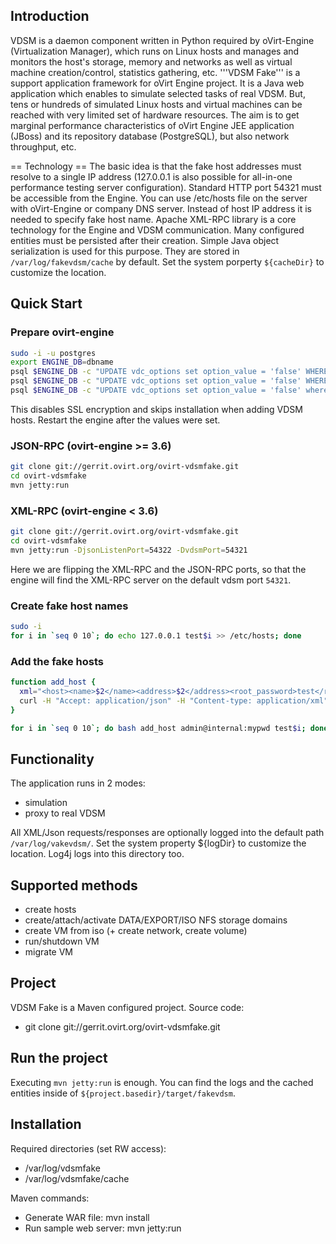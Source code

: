 ## Introduction
VDSM is a daemon component written in Python required by oVirt-Engine (Virtualization Manager), which runs on Linux hosts and manages and monitors the host's storage, memory and networks as well as virtual machine creation/control, statistics gathering, etc.
'''VDSM Fake''' is a support application framework for oVirt Engine project. It is a Java web application which enables to simulate selected tasks of real VDSM. But, tens or hundreds of simulated Linux hosts and virtual machines can be reached with very limited set of hardware resources.
The aim is to get marginal performance characteristics of oVirt Engine JEE application (JBoss) and its repository database (PostgreSQL), but also network throughput, etc.

== Technology ==
The basic idea is that the fake host addresses must resolve to a single IP address (127.0.0.1 is also possible for all-in-one performance testing server configuration). Standard HTTP port 54321 must be accessible from the Engine. You can use /etc/hosts file on the server with oVirt-Engine or company DNS server. Instead of host IP address it is needed to specify fake host name.
Apache XML-RPC library is a core technology for the Engine and VDSM communication.
Many configured entities must be persisted after their creation. Simple Java object serialization is used for this
purpose. They are stored in `/var/log/fakevdsm/cache` by default. Set the system porperty `${cacheDir}` to customize
the location.

## Quick Start

### Prepare ovirt-engine

```bash
sudo -i -u postgres
export ENGINE_DB=dbname
psql $ENGINE_DB -c "UPDATE vdc_options set option_value = 'false' WHERE option_name = 'SSLEnabled';"
psql $ENGINE_DB -c "UPDATE vdc_options set option_value = 'false' WHERE option_name = 'EncryptHostCommunication';"
psql $ENGINE_DB -c "UPDATE vdc_options set option_value = 'false' where option_name = 'InstallVds'"
```

This disables SSL encryption and skips installation when adding VDSM hosts. Restart the engine after the values were
set.

### JSON-RPC (ovirt-engine >= 3.6)

```bash
git clone git://gerrit.ovirt.org/ovirt-vdsmfake.git
cd ovirt-vdsmfake
mvn jetty:run
```

### XML-RPC (ovirt-engine < 3.6)

```bash
git clone git://gerrit.ovirt.org/ovirt-vdsmfake.git
cd ovirt-vdsmfake
mvn jetty:run -DjsonListenPort=54322 -DvdsmPort=54321
```

Here we are flipping the XML-RPC and the JSON-RPC ports, so that the engine will find the XML-RPC server on the default
vdsm port `54321`.

### Create fake host names

```bash
sudo -i
for i in `seq 0 10`; do echo 127.0.0.1 test$i >> /etc/hosts; done
```

### Add the fake hosts

```bash
function add_host {
  xml="<host><name>$2</name><address>$2</address><root_password>test</root_password></host>"
  curl -H "Accept: application/json" -H "Content-type: application/xml" -X POST --user $1 http://localhost:8080/ovirt-engine/api/hosts --data "$xml"
}

for i in `seq 0 10`; do bash add_host admin@internal:mypwd test$i; done
```

## Functionality
The application runs in 2 modes:
* simulation
* proxy to real VDSM

All XML/Json requests/responses are optionally logged into the default path `/var/log/vakevdsm/`. Set the
system property ${logDir} to customize the location. Log4j logs into this directory too.

## Supported methods
* create hosts
* create/attach/activate DATA/EXPORT/ISO NFS storage domains
* create VM from iso (+ create network, create volume)
* run/shutdown VM
* migrate VM

## Project
VDSM Fake is a Maven configured project. Source code:
* git clone git://gerrit.ovirt.org/ovirt-vdsmfake.git

## Run the project
Executing `mvn jetty:run` is enough. You can find the logs and the cached entities inside of  `${project.basedir}/target/fakevdsm`.

## Installation
Required directories (set RW access):
* /var/log/vdsmfake
* /var/log/vdsmfake/cache

Maven commands:
* Generate WAR file: mvn install
* Run sample web server: mvn jetty:run

